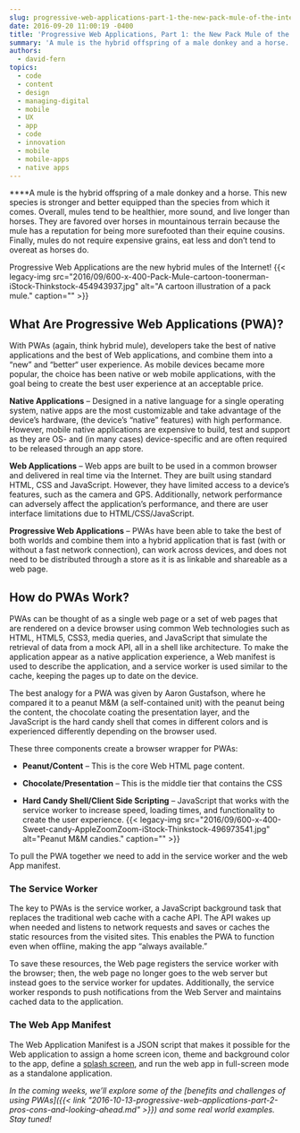 ```yaml
---
slug: progressive-web-applications-part-1-the-new-pack-mule-of-the-internet
date: 2016-09-20 11:00:19 -0400
title: 'Progressive Web Applications, Part 1: the New Pack Mule of the Internet'
summary: 'A mule is the hybrid offspring of a male donkey and a horse. This new species is stronger and better equipped than the species from which it comes. Overall, mules tend to be healthier, more sound, and live longer than horses. They are favored over horses in mountainous terrain because the mule has a reputation for being more surefooted than their equine cousins.'
authors:
  - david-fern
topics:
  - code
  - content
  - design
  - managing-digital
  - mobile
  - UX
  - app
  - code
  - innovation
  - mobile
  - mobile-apps
  - native apps
---
```


****A mule is the hybrid offspring of a male donkey and a horse. This new species is stronger and better equipped than the species from which it comes. Overall, mules tend to be healthier, more sound, and live longer than horses. They are favored over horses in mountainous terrain because the mule has a reputation for being more surefooted than their equine cousins. Finally, mules do not require expensive grains, eat less and don&#8217;t tend to overeat as horses do.

Progressive Web Applications are the new hybrid mules of the Internet! {{< legacy-img src="2016/09/600-x-400-Pack-Mule-cartoon-toonerman-iStock-Thinkstock-454943937.jpg" alt="A cartoon illustration of a pack mule." caption="" >}} 

## What Are Progressive Web Applications (PWA)?

With PWAs (again, think hybrid mule), developers take the best of native applications and the best of Web applications, and combine them into a “new” and “better“ user experience. As mobile devices became more popular, the choice has been native or web mobile applications, with the goal being to create the best user experience at an acceptable price.

**Native Applications** – Designed in a native language for a single operating system, native apps are the most customizable and take advantage of the device’s hardware, (the device’s “native” features) with high performance. However, mobile native applications are expensive to build, test and support as they are OS- and (in many cases) device-specific and are often required to be released through an app store.

**Web Applications** &#8211; Web apps are built to be used in a common browser and delivered in real time via the Internet. They are built using standard HTML, CSS and JavaScript. However, they have limited access to a device’s features, such as the camera and GPS. Additionally, network performance can adversely affect the application’s performance, and there are user interface limitations due to HTML/CSS/JavaScript.

**Progressive Web Applications** – PWAs have been able to take the best of both worlds and combine them into a hybrid application that is fast (with or without a fast network connection), can work across devices, and does not need to be distributed through a store as it is as linkable and shareable as a web page.

## How do PWAs Work?

PWAs can be thought of as a single web page or a set of web pages that are rendered on a device browser using common Web technologies such as HTML, HTML5, CSS3, media queries, and JavaScript that simulate the retrieval of data from a mock API, all in a shell like architecture. To make the application appear as a native application experience, a Web manifest is used to describe the application, and a service worker is used similar to the cache, keeping the pages up to date on the device.

The best analogy for a PWA was given by Aaron Gustafson, where he compared it to a peanut M&M (a self-contained unit) with the peanut being the content, the chocolate coating the presentation layer, and the JavaScript is the hard candy shell that comes in different colors and is experienced differently depending on the browser used.

These three components create a browser wrapper for PWAs:

  * **Peanut/Content** – This is the core Web HTML page content.

  * **Chocolate/Presentation** – This is the middle tier that contains the CSS

  * **Hard Candy Shell/Client Side Scripting** – JavaScript that works with the service worker to increase speed, loading times, and functionality to create the user experience. {{< legacy-img src="2016/09/600-x-400-Sweet-candy-AppleZoomZoom-iStock-Thinkstock-496973541.jpg" alt="Peanut M&M candies." caption="" >}} 

To pull the PWA together we need to add in the service worker and the web App manifest.

### The Service Worker

The key to PWAs is the service worker, a JavaScript background task that replaces the traditional web cache with a cache API. The API wakes up when needed and listens to network requests and saves or caches the static resources from the visited sites. This enables the PWA to function even when offline, making the app “always available.”

To save these resources, the Web page registers the service worker with the browser; then, the web page no longer goes to the web server but instead goes to the service worker for updates. Additionally, the service worker responds to push notifications from the Web Server and maintains cached data to the application.

### The Web App Manifest

The Web Application Manifest is a JSON script that makes it possible for the Web application to assign a home screen icon, theme and background color to the app, define a [splash screen](https://developers.google.com/web/updates/2015/10/splashscreen?hl=en), and run the web app in full-screen mode as a standalone application.

 

_In the coming weeks, we’ll explore some of the [benefits and challenges of using PWAs]({{< link "2016-10-13-progressive-web-applications-part-2-pros-cons-and-looking-ahead.md" >}}) and some real world examples. Stay tuned!_